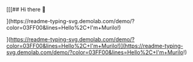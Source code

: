 [[[## Hi there 👋

<!--
**Mirtiloo1/Mirtiloo1** is a ✨ _special_ ✨ repository because its `README.md` (this file) appears on your GitHub profile.

Here are some ideas to get you started:

- 🔭 I’m currently working on ...
- 🌱 I’m currently learning ...
- 👯 I’m looking to collaborate on ...
- 🤔 I’m looking for help with ...
- 💬 Ask me about ...
- 📫 How to reach me: ...
- 😄 Pronouns: ...
- ⚡ Fun fact: ...
-->](https://readme-typing-svg.demolab.com/demo/?color=03FF00&lines=Hello%2C+I'm+Murilo!)
](https://readme-typing-svg.demolab.com/demo/?color=03FF00&lines=Hello%2C+I'm+Murilo!)](https://readme-typing-svg.demolab.com/demo/?color=03FF00&lines=Hello%2C+I'm+Murilo!)
